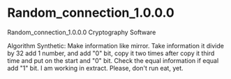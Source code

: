 # Random_connection_1.0.0.0
Random_connection_1.0.0.0 Cryptography Software 

Algorithm Synthetic: Make information like mirror. Take information it divide by 32 add 1 number, and add "0" bit, copy it two times after copy it third time and put on the start and "0" bit. Check the equal information if equal add "1" bit.
I am working in extract. Please, don't run eat, yet.
